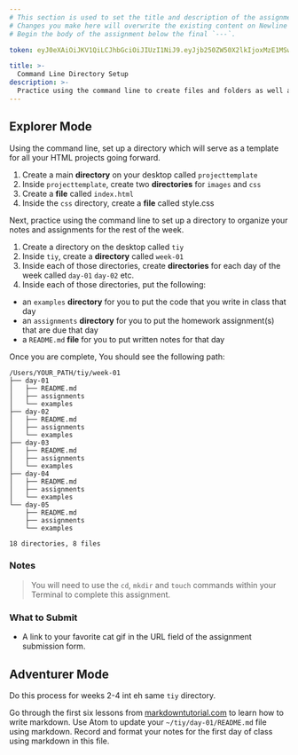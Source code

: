 ```yaml
---
# This section is used to set the title and description of the assignment on Newline. Do not edit `token`.
# Changes you make here will overwrite the existing content on Newline when synced via Github.
# Begin the body of the assignment below the final `---`.

token: eyJ0eXAiOiJKV1QiLCJhbGciOiJIUzI1NiJ9.eyJjb250ZW50X2lkIjoxMzE1MSwiY29udGVudF90eXBlIjoiQXNzaWdubWVudCJ9.mDoDfFciXKewhddIhKu1zI_cglwAlIH2HCP9YysvrKs

title: >-
  Command Line Directory Setup
description: >-
  Practice using the command line to create files and folders as well as navigate your computer.
---
```

## Explorer Mode

Using the command line, set up a directory which will serve as a template for all your HTML projects going forward. 

1. Create a main **directory** on your desktop called `projecttemplate`
2. Inside `projecttemplate`, create two **directories** for `images` and `css`
3. Create a **file** called `index.html`
4. Inside the `css` directory, create a **file** called style.css



Next, practice using the command line to set up a directory to organize your notes and assignments for the rest of the week. 

1. Create a directory on the desktop called `tiy`
2. Inside `tiy`, create a **directory** called `week-01`
3. Inside each of those directories, create **directories** for each day of the week called `day-01` `day-02` etc.
4. Inside each of those directories, put the following:
* an `examples` **directory** for you to put the code that you write in class that day
* an `assignments` **directory** for you to put the homework assignment(s) that are due that day
* a `README.md` **file** for you to put written notes for that day

Once you are complete, You should see the following path:

```
/Users/YOUR_PATH/tiy/week-01
├── day-01
│   ├── README.md
│   ├── assignments
│   └── examples
├── day-02
│   ├── README.md
│   ├── assignments
│   └── examples
├── day-03
│   ├── README.md
│   ├── assignments
│   └── examples
├── day-04
│   ├── README.md
│   ├── assignments
│   └── examples
└── day-05
    ├── README.md
    ├── assignments
    └── examples

18 directories, 8 files
```

### Notes

> You will need to use the `cd`, `mkdir` and `touch` commands within your Terminal to complete this assignment.

### What to Submit

* A link to your favorite cat gif in the URL field of the assignment submission form.

## Adventurer Mode
Do this process for weeks 2-4 int eh same `tiy` directory.

Go through the first six lessons from [markdowntutorial.com](http://markdowntutorial.com/) to learn how to write markdown. Use Atom to update your `~/tiy/day-01/README.md` file using markdown. Record and format your notes for the first day of class using markdown in this file.

